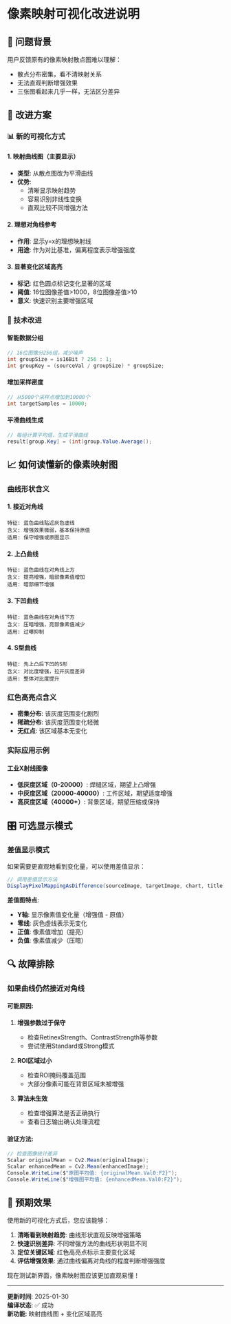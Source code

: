 # 像素映射可视化改进说明

## 🎯 问题背景

用户反馈原有的像素映射散点图难以理解：
- 散点分布密集，看不清映射关系
- 无法直观判断增强效果
- 三张图看起来几乎一样，无法区分差异

## 🎨 改进方案

### 📊 **新的可视化方式**

#### **1. 映射曲线图（主要显示）**
- **类型**: 从散点图改为平滑曲线
- **优势**: 
  - 清晰显示映射趋势
  - 容易识别非线性变换
  - 直观比较不同增强方法

#### **2. 理想对角线参考**
- **作用**: 显示y=x的理想映射线
- **用途**: 作为对比基准，偏离程度表示增强强度

#### **3. 显著变化区域高亮**
- **标记**: 红色圆点标记变化显著的区域
- **阈值**: 16位图像差值>1000，8位图像差值>10
- **意义**: 快速识别主要增强区域

### 🔧 **技术改进**

#### **智能数据分组**
```csharp
// 16位图像分256组，减少噪声
int groupSize = is16Bit ? 256 : 1;
int groupKey = (sourceVal / groupSize) * groupSize;
```

#### **增加采样密度**
```csharp
// 从5000个采样点增加到10000个
int targetSamples = 10000;
```

#### **平滑曲线生成**
```csharp
// 每组计算平均值，生成平滑曲线
result[group.Key] = (int)group.Value.Average();
```

## 📈 **如何读懂新的像素映射图**

### **曲线形状含义**

#### **1. 接近对角线**
```
特征: 蓝色曲线贴近灰色虚线
含义: 增强效果微弱，基本保持原值
适用: 保守增强或原图显示
```

#### **2. 上凸曲线**
```
特征: 蓝色曲线在对角线上方
含义: 提亮增强，暗部像素值增加
适用: 暗部细节增强
```

#### **3. 下凹曲线**
```
特征: 蓝色曲线在对角线下方
含义: 压暗增强，亮部像素值减少
适用: 过曝抑制
```

#### **4. S型曲线**
```
特征: 先上凸后下凹的S形
含义: 对比度增强，拉开灰度差异
适用: 整体对比度提升
```

### **红色高亮点含义**

- **密集分布**: 该灰度范围变化剧烈
- **稀疏分布**: 该灰度范围变化轻微
- **无红点**: 该区域基本无变化

### **实际应用示例**

#### **工业X射线图像**
- **低灰度区域（0-20000）**: 焊缝区域，期望上凸增强
- **中灰度区域（20000-40000）**: 工件区域，期望适度增强
- **高灰度区域（40000+）**: 背景区域，期望压缩或保持

## 🎛️ **可选显示模式**

### **差值显示模式**
如果需要更直观地看到变化量，可以使用差值显示：

```csharp
// 调用差值显示方法
DisplayPixelMappingAsDifference(sourceImage, targetImage, chart, title);
```

**差值图特点**:
- **Y轴**: 显示像素值变化量（增强值 - 原值）
- **零线**: 灰色虚线表示无变化
- **正值**: 像素值增加（提亮）
- **负值**: 像素值减少（压暗）

## 🔍 **故障排除**

### **如果曲线仍然接近对角线**

#### **可能原因**:
1. **增强参数过于保守**
   - 检查RetinexStrength、ContrastStrength等参数
   - 尝试使用Standard或Strong模式

2. **ROI区域过小**
   - 检查ROI掩码覆盖范围
   - 大部分像素可能在背景区域未被增强

3. **算法未生效**
   - 检查增强算法是否正确执行
   - 查看日志输出确认处理流程

#### **验证方法**:
```csharp
// 检查图像统计差异
Scalar originalMean = Cv2.Mean(originalImage);
Scalar enhancedMean = Cv2.Mean(enhancedImage);
Console.WriteLine($"原图平均值: {originalMean.Val0:F2}");
Console.WriteLine($"增强图平均值: {enhancedMean.Val0:F2}");
```

## 🎯 **预期效果**

使用新的可视化方式后，您应该能够：

1. **清晰看到映射趋势**: 曲线形状直观反映增强策略
2. **快速识别差异**: 不同增强方法的曲线形状明显不同
3. **定位关键区域**: 红色高亮点标示主要变化区域
4. **评估增强效果**: 通过曲线偏离对角线的程度判断增强强度

现在测试新界面，像素映射图应该更加直观易懂！

---

**更新时间**: 2025-01-30  
**编译状态**: ✅ 成功  
**新功能**: 映射曲线图 + 变化区域高亮
